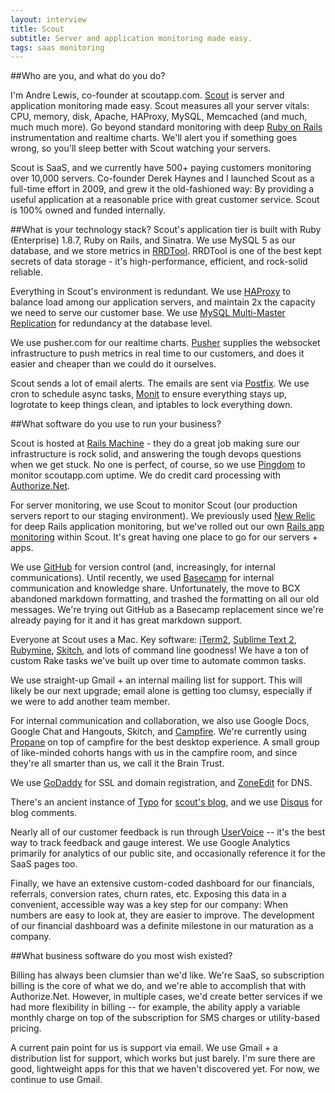 ```yaml
---
layout: interview
title: Scout
subtitle: Server and application monitoring made easy.
tags: saas monitoring
---
```


##Who are you, and what do you do?

I'm Andre Lewis, co-founder at scoutapp.com. [Scout](http://www.scoutapp.com) is server and application monitoring made easy. Scout measures all your server vitals: CPU, memory, disk, Apache, HAProxy, MySQL, Memcached (and much, much much more). Go beyond standard monitoring with deep [Ruby on Rails](http://rubyonrails.org) instrumentation and realtime charts. We'll alert you if something goes wrong, so you'll sleep better with Scout watching your servers. 

Scout is SaaS, and we currently have 500+ paying customers monitoring over 10,000 servers. Co-founder Derek Haynes and I launched Scout as a full-time effort in 2009, and grew it the old-fashioned way: By providing a useful application at a reasonable price with great customer service. Scout is 100% owned and funded internally.


##What is your technology stack?
Scout's application tier is built with Ruby (Enterprise) 1.8.7, Ruby on Rails, and Sinatra. We use MySQL 5 as our database, and we store metrics in [RRDTool](http://oss.oetiker.ch/rrdtool). RRDTool is one of the best kept secrets of data storage - it's high-performance, efficient, and rock-solid reliable.

Everything in Scout's environment is redundant. We use [HAProxy](http://haproxy.1wt.eu/) to balance load among our application servers, and maintain 2x the capacity we need to serve our customer base. We use [MySQL Multi-Master Replication](http://mysql-mmm.org/) for redundancy at the database level.

We use pusher.com for our realtime charts. [Pusher](http://pusher.com) supplies the websocket infrastructure to push metrics in real time to our customers, and does it easier and cheaper than we could do it ourselves.

Scout sends a lot of email alerts. The emails are sent via [Postfix](http://postfix.org). We use cron to schedule async tasks, [Monit](http://mmonit.com) to ensure everything stays up, logrotate to keep things clean, and iptables to lock everything down.

##What software do you use to run your business?

Scout is hosted at [Rails Machine](http://railsmachine.com) - they do a great job making sure our infrastructure is rock solid, and answering the tough devops questions when we get stuck. No one is perfect, of course, so we use [Pingdom](http://pingdom.com) to monitor scoutapp.com uptime. We do credit card processing with [Authorize.Net](http://www.authorize.net).

For server monitoring, we use Scout to monitor Scout (our production servers report to our staging environment). We previously used [New Relic](http://newrelic.com) for deep Rails application monitoring, but we've rolled out our own [Rails app monitoring](https://github.com/scoutapp/scout_rails) within Scout. It's great having one place to go for our servers + apps.

We use [GitHub](http://github.com) for version control (and, increasingly, for internal communications). Until recently, we used [Basecamp](http://basecamp.com) for internal communication and knowledge share. Unfortunately, the move to BCX abandoned markdown formatting, and trashed the formatting on all our old messages. We're trying out GitHub as a Basecamp replacement since we're already paying for it and it has great markdown support.

Everyone at Scout uses a Mac. Key software: [iTerm2](http://www.iterm2.com), [Sublime Text 2](http://www.sublimetext.com/2), [Rubymine](http://jetbrains.com/ruby/), [Skitch](http://skitch.com), and lots of command line goodness! We have a ton of custom Rake tasks we've built up over time to automate common tasks.

We use straight-up Gmail + an internal mailing list for support. This will likely be our next upgrade; email alone is getting too clumsy, especially if we were to add another team member.

For internal communication and collaboration, we also use Google Docs, Google Chat and Hangouts, Skitch, and [Campfire](http://campfirenow.com). We're currently using [Propane](http://propaneapp.com) on top of campfire for the best desktop experience. A small group of like-minded cohorts hangs with us in the campfire room, and since they're all smarter than us, we call it the Brain Trust.

We use [GoDaddy](http://godaddy.com) for SSL and domain registration, and [ZoneEdit](http://zoneedit.com) for DNS. 

There's an ancient instance of [Typo](http://typosphere.org/) for [scout's blog](http://blog.scoutapp.com), and we use [Disqus](http://disqus.com) for blog comments.

Nearly all of our customer feedback is run through [UserVoice](http://scout.uservoice.com) -- it's the best way to track feedback and gauge interest. We use Google Analytics primarily for analytics of our public site, and occasionally reference it for the SaaS pages too.

Finally, we have an extensive custom-coded dashboard for our financials, referrals, conversion rates, churn rates, etc. Exposing this data in a convenient, accessible way was a key step for our company: When numbers are easy to look at, they are easier to improve. The development of our financial dashboard was a   definite milestone in our maturation as a company.


##What business software do you most wish existed?

Billing has always been clumsier than we'd like. We're SaaS, so subscription billing is the core of what we do, and we're able to accomplish that with Authorize.Net. However, in multiple cases, we'd create better services if we had more flexibility in billing -- for example, the ability apply a variable monthly charge on top of the subscription for SMS charges or utility-based pricing.

A current pain point for us is support via email. We use Gmail + a distribution list for support, which works but just barely. I'm sure there are good, lightweight apps for this that we haven't discovered yet. For now, we continue to use Gmail.


